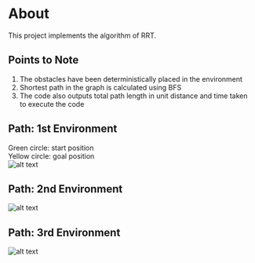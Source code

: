 # About 
This project implements the algorithm of RRT.

## Points to Note
1. The obstacles have been deterministically placed in the environment
2. Shortest path in the graph is calculated using BFS
3. The code also outputs total path length in unit distance and time taken to execute the code


## Path: 1st Environment
Green circle: start position  <br />
Yellow circle: goal position  <br />
![alt text](https://github.com/adityajain07/Path-Planning-Algorithms/blob/master/RRT/Plots/RRT_Conf1.png)




## Path: 2nd Environment
![alt text](https://github.com/adityajain07/Path-Planning-Algorithms/blob/master/RRT/Plots/RRT_Conf2.png)




## Path: 3rd Environment
![alt text](https://github.com/adityajain07/Path-Planning-Algorithms/blob/master/RRT/Plots/RRT_Conf3.png)
